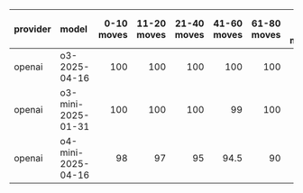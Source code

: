 | provider   | model              |   0-10 moves |   11-20 moves |   21-40 moves |   41-60 moves |   61-80 moves |   81-100 moves |
|:-----------|:-------------------|-------------:|--------------:|--------------:|--------------:|--------------:|---------------:|
| openai     | o3-2025-04-16      |          100 |           100 |           100 |         100   |           100 |           99.5 |
| openai     | o3-mini-2025-01-31 |          100 |           100 |           100 |          99   |           100 |          100   |
| openai     | o4-mini-2025-04-16 |           98 |            97 |            95 |          94.5 |            90 |           94.5 |